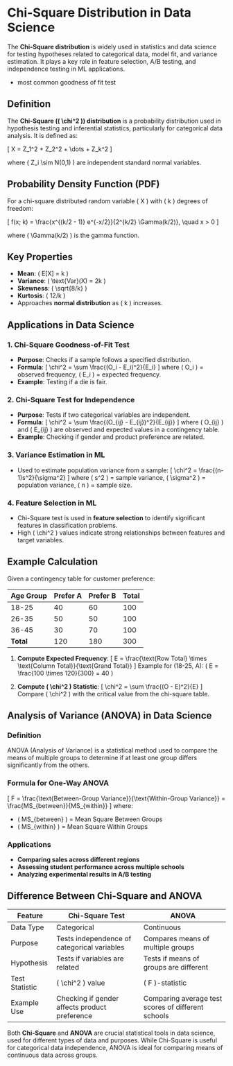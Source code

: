 # Chi-Square Distribution in Data Science
The **Chi-Square distribution** is widely used in statistics and data science for testing hypotheses related to categorical data, model fit, and variance estimation. 
It plays a key role in feature selection, A/B testing, and independence testing in ML applications.
- most common goodness of fit test

## Definition
The **Chi-Square (\( \chi^2 \)) distribution** is a probability distribution used in hypothesis testing and inferential statistics, particularly for categorical data analysis. It is defined as:

\[ X = Z_1^2 + Z_2^2 + \dots + Z_k^2 \]

where \( Z_i \sim N(0,1) \) are independent standard normal variables.

## Probability Density Function (PDF)
For a chi-square distributed random variable \( X \) with \( k \) degrees of freedom:

\[ f(x; k) = \frac{x^{(k/2 - 1)} e^{-x/2}}{2^{k/2} \Gamma(k/2)}, \quad x > 0 \]

where \( \Gamma(k/2) \) is the gamma function.

## Key Properties
- **Mean**: \( E[X] = k \)
- **Variance**: \( \text{Var}(X) = 2k \)
- **Skewness**: \( \sqrt{8/k} \)
- **Kurtosis**: \( 12/k \)
- Approaches **normal distribution** as \( k \) increases.

## Applications in Data Science
### 1. Chi-Square Goodness-of-Fit Test
- **Purpose**: Checks if a sample follows a specified distribution.
- **Formula**:
  \[ \chi^2 = \sum \frac{(O_i - E_i)^2}{E_i} \]
  where \( O_i \) = observed frequency, \( E_i \) = expected frequency.
- **Example**: Testing if a die is fair.

### 2. Chi-Square Test for Independence
- **Purpose**: Tests if two categorical variables are independent.
- **Formula**:
  \[ \chi^2 = \sum \frac{(O_{ij} - E_{ij})^2}{E_{ij}} \]
  where \( O_{ij} \) and \( E_{ij} \) are observed and expected values in a contingency table.
- **Example**: Checking if gender and product preference are related.

### 3. Variance Estimation in ML
- Used to estimate population variance from a sample:
  \[ \chi^2 = \frac{(n-1)s^2}{\sigma^2} \]
  where \( s^2 \) = sample variance, \( \sigma^2 \) = population variance, \( n \) = sample size.

### 4. Feature Selection in ML
- Chi-Square test is used in **feature selection** to identify significant features in classification problems.
- High \( \chi^2 \) values indicate strong relationships between features and target variables.

## Example Calculation
Given a contingency table for customer preference:

| Age Group | Prefer A | Prefer B | Total |
|-----------|---------|---------|-------|
| 18-25     | 40      | 60      | 100   |
| 26-35     | 50      | 50      | 100   |
| 36-45     | 30      | 70      | 100   |
| **Total** | 120     | 180     | 300   |

1. **Compute Expected Frequency**:
   \[ E = \frac{\text{Row Total} \times \text{Column Total}}{\text{Grand Total}} \]
   Example for (18-25, A): \( E = \frac{100 \times 120}{300} = 40 \)

2. **Compute \( \chi^2 \) Statistic**:
   \[ \chi^2 = \sum \frac{(O - E)^2}{E} \]
   Compare \( \chi^2 \) with the critical value from the chi-square table.

## Analysis of Variance (ANOVA) in Data Science
### Definition
ANOVA (Analysis of Variance) is a statistical method used to compare the means of multiple groups to determine if at least one group differs significantly from the others.

### Formula for One-Way ANOVA
\[ F = \frac{\text{Between-Group Variance}}{\text{Within-Group Variance}} = \frac{MS_{between}}{MS_{within}} \]
where:
- \( MS_{between} \) = Mean Square Between Groups
- \( MS_{within} \) = Mean Square Within Groups

### Applications
- **Comparing sales across different regions**
- **Assessing student performance across multiple schools**
- **Analyzing experimental results in A/B testing**

## Difference Between Chi-Square and ANOVA

| Feature       | Chi-Square Test | ANOVA |
|--------------|----------------|-------|
| Data Type    | Categorical     | Continuous |
| Purpose      | Tests independence of categorical variables | Compares means of multiple groups |
| Hypothesis   | Tests if variables are related | Tests if means of groups are different |
| Test Statistic | \( \chi^2 \) value | \( F \)-statistic |
| Example Use  | Checking if gender affects product preference | Comparing average test scores of different schools |

Both **Chi-Square** and **ANOVA** are crucial statistical tools in data science, used for different types of data and purposes.
While Chi-Square is useful for categorical data independence, ANOVA is ideal for comparing means of continuous data across groups.


